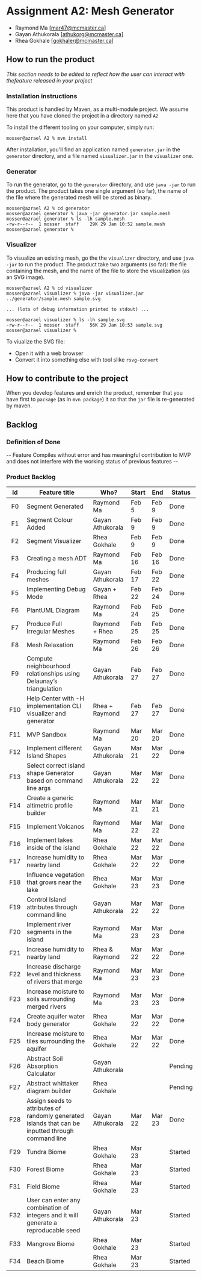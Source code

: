 # Assignment A2: Mesh Generator

  - Raymond Ma [mar47@mcmaster.ca]
  - Gayan Athukorala [athukorg@mcmaster.ca]
  - Rhea Gokhale [gokhaler@mcmaster.ca]

## How to run the product

_This section needs to be edited to reflect how the user can interact with thefeature released in your project_

### Installation instructions

This product is handled by Maven, as a multi-module project. We assume here that you have cloned the project in a directory named `A2`

To install the different tooling on your computer, simply run:

```
mosser@azrael A2 % mvn install
```

After installation, you'll find an application named `generator.jar` in the `generator` directory, and a file named `visualizer.jar` in the `visualizer` one. 

### Generator

To run the generator, go to the `generator` directory, and use `java -jar` to run the product. The product takes one single argument (so far), the name of the file where the generated mesh will be stored as binary.

```
mosser@azrael A2 % cd generator 
mosser@azrael generator % java -jar generator.jar sample.mesh
mosser@azrael generator % ls -lh sample.mesh
-rw-r--r--  1 mosser  staff    29K 29 Jan 10:52 sample.mesh
mosser@azrael generator % 
```

### Visualizer

To visualize an existing mesh, go the the `visualizer` directory, and use `java -jar` to run the product. The product take two arguments (so far): the file containing the mesh, and the name of the file to store the visualization (as an SVG image).

```
mosser@azrael A2 % cd visualizer 
mosser@azrael visualizer % java -jar visualizer.jar ../generator/sample.mesh sample.svg

... (lots of debug information printed to stdout) ...

mosser@azrael visualizer % ls -lh sample.svg
-rw-r--r--  1 mosser  staff    56K 29 Jan 10:53 sample.svg
mosser@azrael visualizer %
```
To viualize the SVG file:

  - Open it with a web browser
  - Convert it into something else with tool slike `rsvg-convert`

## How to contribute to the project

When you develop features and enrich the product, remember that you have first to `package` (as in `mvn package`) it so that the `jar` file is re-generated by maven.

## Backlog

### Definition of Done

-- Feature Compiles without error and has meaningful contribution to MVP and does not interfere with the working status of previous features --

### Product Backlog


| Id  | Feature title                                                                                      | Who?             | Start  | End    | Status  |
|:---:|----------------------------------------------------------------------------------------------------|------------------|--------|--------|---------|
| F0  | Segment Generated                                                                                  | Raymond Ma       | Feb 5  | Feb 9  | Done    |
| F1  | Segment Colour Added                                                                               | Gayan Athukorala | Feb 9  | Feb 9  | Done    |
| F2  | Segment Visualizer                                                                                 | Rhea Gokhale     | Feb 9  | Feb 9  | Done    |
| F3  | Creating a mesh ADT                                                                                | Raymond Ma       | Feb 16 | Feb 16 | Done    |
| F4  | Producing full meshes                                                                              | Gayan Athukorala | Feb 17 | Feb 22 | Done    |
| F5  | Implementing Debug Mode                                                                            | Gayan + Rhea     | Feb 22 | Feb 24 | Done    |
| F6  | PlantUML Diagram                                                                                   | Raymond Ma       | Feb 24 | Feb 25 | Done    |
| F7  | Produce Full Irregular Meshes                                                                      | Raymond + Rhea   | Feb 25 | Feb 25 | Done    |
| F8  | Mesh Relaxation                                                                                    | Raymond Ma       | Feb 26 | Feb 26 | Done    |
| F9  | Compute neighbourhood relationships using Delaunay’s triangulation                                 | Gayan Athukorala | Feb 27 | Feb 27 | Done    |
| F10 | Help Center with -H implementation CLI visualizer and generator                                    | Rhea + Raymond   | Feb 27 | Feb 27 | Done    |
| F11 | MVP Sandbox                                                                                        | Raymond Ma       | Mar 20 | Mar 20 | Done    |
| F12 | Implement different Island Shapes                                                                  | Gayan Athukorala | Mar 21 | Mar 22 | Done    |
| F13 | Select correct island shape Generator based on command line args                                   | Gayan Athukorala | Mar 22 | Mar 22 | Done    |
| F14 | Create a generic altimetric profile builder                                                        | Raymond Ma       | Mar 21 | Mar 21 | Done    |
| F15 | Implement Volcanos                                                                                 | Raymond Ma       | Mar 22 | Mar 22 | Done    |
| F16 | Implement lakes inside of the island                                                               | Rhea Gokhale     | Mar 22 | Mar 22 | Done    |
| F17 | Increase humidity to nearby land                                                                   | Rhea Gokhale     | Mar 22 | Mar 22 | Done    |
| F18 | Influence vegetation that grows near the lake                                                      | Rhea Gokhale     | Mar 23 | Mar 23 | Done    |
| F19 | Control Island attributes through command line                                                     | Gayan Athukorala | Mar 22 | Mar 22 | Done    |
| F20 | Implement river segments in the island                                                             | Raymond Ma       | Mar 23 | Mar 23 | Done    |
| F21 | Increase humidity to nearby land                                                                   | Rhea & Raymond   | Mar 22 | Mar 22 | Done    |
| F22 | Increase discharge level and thickness of rivers that merge                                        | Raymond Ma       | Mar 23 | Mar 23 | Done    |
| F23 | Increase moisture to soils surrounding merged rivers                                               | Raymond Ma       | Mar 23 | Mar 23 | Done    |
| F24 | Create aquifer water body generator                                                                | Rhea Gokhale     | Mar 22 | Mar 22 | Done    |
| F25 | Increase moisture to tiles surrounding the aquifer                                                 | Rhea Gokhale     | Mar 22 | Mar 22 | Done    |
| F26 | Abstract Soil Absorption Calculator                                                                | Gayan Athukorala |        |        | Pending |
| F27 | Abstract whittaker diagram builder                                                                 | Rhea Gokhale     |        |        | Pending |
| F28 | Assign seeds to attributes of randomly generated islands that can be inputted through command line | Gayan Athukorala | Mar 22 | Mar 23 | Done    |
| F29 | Tundra Biome                                                                                       | Rhea Gokhale     | Mar 23 |        | Started |
| F30 | Forest Biome                                                                                       | Rhea Gokhale     | Mar 23 |        | Started |
| F31 | Field Biome                                                                                        | Rhea Gokhale     | Mar 23 |        | Started |
| F32 | User can enter any combination of integers and it will generate a reproducable seed                | Gayan Athukorala | Mar 23 |        | Started |
| F33 | Mangrove Biome                                                                                     | Rhea Gokhale     | Mar 23 |        | Started |
| F34 | Beach Biome                                                                                        | Rhea Gokhale     | Mar 23 |        | Started |










